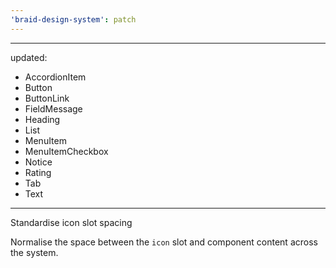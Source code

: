 ```yaml
---
'braid-design-system': patch
---
```


---
updated:
  - AccordionItem
  - Button
  - ButtonLink
  - FieldMessage
  - Heading
  - List
  - MenuItem
  - MenuItemCheckbox
  - Notice
  - Rating
  - Tab
  - Text
---

Standardise icon slot spacing

Normalise the space between the `icon` slot and component content across the system.
